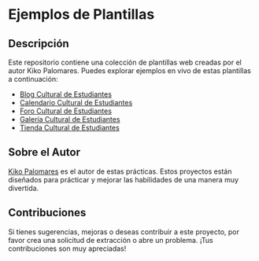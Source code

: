 # Ejemplos de Plantillas

## Descripción

Este repositorio contiene una colección de plantillas web creadas por el autor Kiko Palomares.
Puedes explorar ejemplos en vivo de estas plantillas a continuación:

- [Blog Cultural de Estudiantes](https://example-culturalstudent-blog.netlify.app/)
- [Calendario Cultural de Estudiantes](https://example-culturalstudent-calendar.netlify.app/)
- [Foro Cultural de Estudiantes](https://example-culturalstudent-foro.netlify.app/)
- [Galería Cultural de Estudiantes](https://example-culturalstudent-gallery.netlify.app/)
- [Tienda Cultural de Estudiantes](https://example-culturalstudent-shop.netlify.app/)

## Sobre el Autor

[Kiko Palomares](https://kikopalomares.com/) es el autor de estas prácticas. Estos proyectos están diseñados para prácticar y mejorar las habilidades de una manera muy divertida.

## Contribuciones

Si tienes sugerencias, mejoras o deseas contribuir a este proyecto, por favor crea una solicitud de extracción o abre un problema. ¡Tus contribuciones son muy apreciadas!
